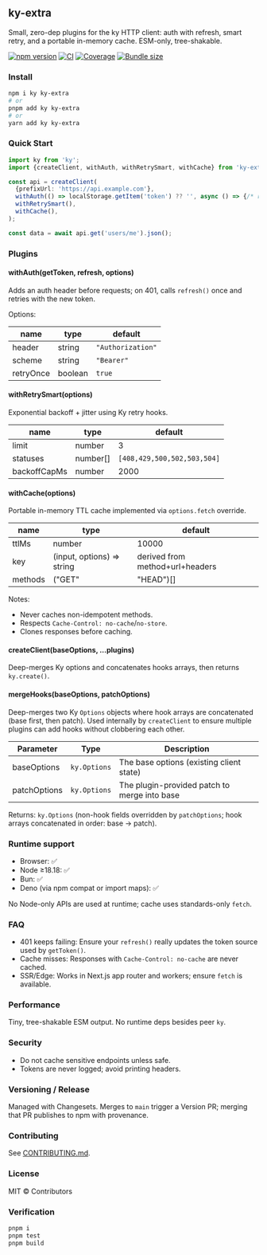 ## ky-extra

Small, zero-dep plugins for the ky HTTP client: auth with refresh, smart retry, and a portable in-memory cache. ESM-only, tree-shakable.

[![npm version](https://img.shields.io/npm/v/ky-extra.svg)](https://www.npmjs.com/package/ky-extra)
[![CI](https://github.com/your-org/ky-extra/actions/workflows/ci.yml/badge.svg)](https://github.com/your-org/ky-extra/actions/workflows/ci.yml)
[![Coverage](https://img.shields.io/badge/coverage-90%25+-brightgreen)](./coverage)
[![Bundle size](https://badgen.net/bundlephobia/minzip/ky-extra)](https://bundlephobia.com/package/ky-extra)

### Install

```bash
npm i ky ky-extra
# or
pnpm add ky ky-extra
# or
yarn add ky ky-extra
```

### Quick Start

```ts
import ky from 'ky';
import {createClient, withAuth, withRetrySmart, withCache} from 'ky-extra';

const api = createClient(
  {prefixUrl: 'https://api.example.com'},
  withAuth(() => localStorage.getItem('token') ?? '', async () => {/* refresh token */}),
  withRetrySmart(),
  withCache(),
);

const data = await api.get('users/me').json();
```

### Plugins

#### withAuth(getToken, refresh, options)

Adds an auth header before requests; on 401, calls `refresh()` once and retries with the new token.

Options:

| name | type | default |
|---|---|---|
| header | string | `"Authorization"` |
| scheme | string | `"Bearer"` |
| retryOnce | boolean | `true` |

#### withRetrySmart(options)

Exponential backoff + jitter using Ky retry hooks.

| name | type | default |
|---|---|---|
| limit | number | 3 |
| statuses | number[] | `[408,429,500,502,503,504]` |
| backoffCapMs | number | 2000 |

#### withCache(options)

Portable in-memory TTL cache implemented via `options.fetch` override.

| name | type | default |
|---|---|---|
| ttlMs | number | 10000 |
| key | (input, options) => string | derived from method+url+headers |
| methods | ("GET"|"HEAD")[] | `["GET","HEAD"]` |

Notes:
- Never caches non-idempotent methods.
- Respects `Cache-Control: no-cache`/`no-store`.
- Clones responses before caching.

#### createClient(baseOptions, ...plugins)

Deep-merges Ky options and concatenates hooks arrays, then returns `ky.create()`.

#### mergeHooks(baseOptions, patchOptions)

Deep-merges two Ky `Options` objects where hook arrays are concatenated (base first, then patch). Used internally by `createClient` to ensure multiple plugins can add hooks without clobbering each other.

| Parameter | Type | Description |
|---|---|---|
| baseOptions | `ky.Options` | The base options (existing client state) |
| patchOptions | `ky.Options` | The plugin-provided patch to merge into base |

Returns: `ky.Options` (non-hook fields overridden by `patchOptions`; hook arrays concatenated in order: base → patch).

### Runtime support

- Browser: ✅
- Node ≥18.18: ✅
- Bun: ✅
- Deno (via npm compat or import maps): ✅

No Node-only APIs are used at runtime; cache uses standards-only `fetch`.

### FAQ

- 401 keeps failing: Ensure your `refresh()` really updates the token source used by `getToken()`.
- Cache misses: Responses with `Cache-Control: no-cache` are never cached.
- SSR/Edge: Works in Next.js app router and workers; ensure `fetch` is available.

### Performance

Tiny, tree-shakable ESM output. No runtime deps besides peer `ky`.

### Security

- Do not cache sensitive endpoints unless safe.
- Tokens are never logged; avoid printing headers.

### Versioning / Release

Managed with Changesets. Merges to `main` trigger a Version PR; merging that PR publishes to npm with provenance.

### Contributing

See [CONTRIBUTING.md](./CONTRIBUTING.md).

### License

MIT © Contributors

### Verification

```bash
pnpm i
pnpm test
pnpm build
```


